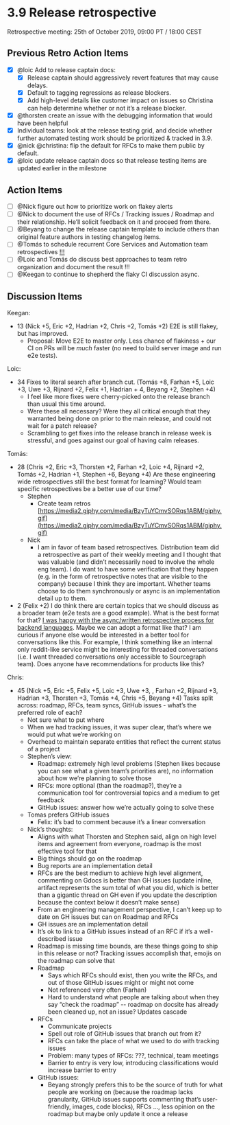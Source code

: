 
# 3.9 Release retrospective

Retrospective meeting: 25th of October 2019, 09:00 PT / 18:00 CEST

## Previous Retro Action Items

- [X] @loic Add to release captain docs:
  - [x] Release captain should aggressively revert features that may cause delays.
  - [x] Default to tagging regressions as release blockers.
  - [x] Add high-level details like customer impact on issues so Christina can help determine whether or not it’s a release blocker.
- [x] @thorsten create an issue with the debugging information that would have been helpful
- [x] Individual teams: look at the release testing grid, and decide whether further automated testing work should be prioritized & tracked in 3.9.
- [x] @nick @christina: flip the default for RFCs to make them public by default.
- [x] @loic update release captain docs so that release testing items are updated earlier in the milestone

## Action Items

- [ ] @Nick figure out how to prioritize work on flakey alerts
- [ ] @Nick to document the use of RFCs / Tracking issues / Roadmap and their relationship. He’ll solicit feedback on it and proceed from there.
- [ ] @Beyang to change the release captain template to include others than original feature authors in testing changelog items.
- [ ] @Tomás to schedule recurrent Core Services and Automation team retrospectives [!!!](https://media2.giphy.com/media/BzyTuYCmvSORqs1ABM/giphy.gif)
- [ ] @Loic and Tomás do discuss best approaches to team retro organization and document the result !!!
- [ ] @Keegan to continue to shepherd the flaky CI discussion async.

## Discussion Items

Keegan:

- 13 (Nick +5, Eric +2, Hadrian +2, Chris +2, Tomás +2) E2E is still flakey, but has improved.
  - Proposal: Move E2E to master only. Less chance of flakiness + our CI on PRs will be _much_ faster (no need to build server image and run e2e tests).

Loic:

- 34 Fixes to literal search after branch cut. (Tomás +8, Farhan +5, Loic +3, Uwe +3, Rijnard +2, Felix +1, Hadrian + 4, Beyang +2, Stephen +4)
  - I feel like more fixes were cherry-picked onto the release branch than usual this time around.
  - Were these all necessary? Were they all critical enough that they warranted being done on prior to the main release, and could not wait for a patch release?
  - Scrambling to get fixes into the release branch in release week is stressful, and goes against our goal of having calm releases.

Tomás:

- 28 (Chris +2, Eric +3, Thorsten +2, Farhan +2, Loic +4, Rijnard +2, Tomás +2, Hadrian +1, Stephen +6, Beyang +4) Are these engineering wide retrospectives still the best format for learning? Would team specific retrospectives be a better use of our time?
  - Stephen
    - Create team retros [https://media2.giphy.com/media/BzyTuYCmvSORqs1ABM/giphy.gif](https://media2.giphy.com/media/BzyTuYCmvSORqs1ABM/giphy.gif)
  - Nick
    - I am in favor of team based retrospectives. Distribution team did a retrospective as part of their weekly meeting and I thought that was valuable (and didn’t necessarily need to involve the whole eng team). I do want to have some verification that they happen (e.g. in the form of retrospective notes that are visible to the company) because I think they are important. Whether teams choose to do them synchronously or async is an implementation detail up to them.
- 2 (Felix +2) I do think there are certain topics that we should discuss as a broader team (e2e tests are a good example). What is the best format for that? [I was happy with the async/written retrospective process for backend languages](https://sourcegraph.slack.com/archives/C0EPTDE9L/p1571891362078000). Maybe we can adopt a format like that? I am curious if anyone else would be interested in a better tool for conversations like this. For example, I think something like an internal only reddit-like service might be interesting for threaded conversations (i.e. I want threaded conversations only accessible to Sourcegraph team). Does anyone have recommendations for products like this?

Chris:

- 45 (Nick +5, Eric +5, Felix +5, Loic +3, Uwe +3, , Farhan +2, Rijnard +3, Hadrian +3, Thorsten +3, Tomás +4, Chris +5, Beyang +4) Tasks split across: roadmap, RFCs, team syncs, GitHub issues - what’s the preferred role of each?
  - Not sure what to put where
  - When we had tracking issues, it was super clear, that’s where we would put what we’re working on
  - Overhead to maintain separate entities that reflect the current status of a project
  - Stephen’s view:
    - Roadmap: extremely high level problems (Stephen likes because you can see what a given team’s priorities are), no information about how we’re planning to solve those
    - RFCs: more optional (than the roadmap?), they’re a communication tool for controversial topics and a medium to get feedback
    - GitHub issues: answer how we’re actually going to solve these
  - Tomas prefers GitHub issues
    - Felix: it’s bad to comment because it’s a linear conversation
  - Nick’s thoughts:
    - Aligns with what Thorsten and Stephen said, align on high level items and agreement from everyone, roadmap is the most effective tool for that
    - Big things should go on the roadmap
    - Bug reports are an implementation detail
    - RFCs are the best medium to achieve high level alignment, commenting on Gdocs is better than GH issues (update inline, artifact represents the sum total of what you did, which is better than a gigantic thread on GH even if you update the description because the context below it doesn’t make sense)
    - From an engineering management perspective, I can’t keep up to date on GH issues but can on Roadmap and RFCs
    - GH issues are an implementation detail
    - It’s ok to link to a GitHub issues instead of an RFC if it’s a well-described issue
    - Roadmap is missing time bounds, are these things going to ship in this release or not? Tracking issues accomplish that, emojis on the roadmap can solve that
    - Roadmap
      - Says which RFCs should exist, then you write the RFCs, and out of those GitHub issues might or might not come
      - Not referenced very often (Farhan)
      - Hard to understand what people are talking about when they say “check the roadmap” -- roadmap on docsite has already been cleaned up, not an issue? Updates cascade
    - RFCs
      - Communicate projects
      - Spell out role of GitHub issues that branch out from it?
      - RFCs can take the place of what we used to do with tracking issues
      - Problem: many types of RFCs: ???, technical, team meetings
      - Barrier to entry is very low, introducing classifications would increase barrier to entry
    - GitHub issues:
      - Beyang strongly prefers this to be the source of truth for what people are working on (because the roadmap lacks granularity, GitHub issues supports commenting that’s user-friendly, images, code blocks), RFCs …, less opinion on the roadmap but maybe only update it once a release
